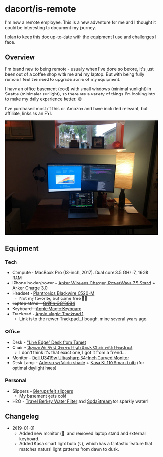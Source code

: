 # dacort/is-remote

I'm now a remote employee. This is a new adventure for me and I thought it could be interesting to document my journey. 

I plan to keep this doc up-to-date with the equipment I use and challenges I face.

## Overview

I'm brand new to being remote - usually when I've done so before, it's just been out of a coffee shop with me and my laptop.
But with being fully remote I feel the need to upgrade some of my equipment.

I have an office basement (cold) with small windows (minimal sunlight) in Seattle (minimaler sunlight), so there are a variety of things I'm looking into to make my daily experience better. :smile:

I've purchased most of this on Amazon and have included relevant, but affiliate, links as an FYI. 

![my desk](Desk.png)

## Equipment

### Tech

- Compute - MacBook Pro (13-inch, 2017). Dual core 3.5 GHz i7, 16GB RAM
- iPhone holder/power - [Anker Wireless Charger, PowerWave 7.5 Stand](https://amzn.to/2qLYfhs) + [Anker Charge 3.0](https://amzn.to/36oGKms)
- Headset - [Plantronics Blackwire C520-M](https://amzn.to/2rDFRHP)
  - Not my favorite, but came free :man_shrugging:
- ~~Laptop stand - [Griffin GC16034](https://amzn.to/2PAqBn7)~~
- ~~Keyboard - [Apple Magic Keyboard](https://www.apple.com/shop/product/MLA22LL/A/magic-keyboard-us-english)~~
- Trackpad - [Apple Magic Trackpad 1](https://www.apple.com/shop/product/MJ2R2LL/A/magic-trackpad-2-silver)
  - Link is to the newer Trackpad...I bought mine several years ago.

### Office

- Desk - ["Live Edge" Desk from Target](https://www.target.com/p/remington-live-edge-desk-natural-christopher-knight-home/-/A-53630772)
- Chair - [Space Air Grid Series High Back Chair with Headrest](https://amzn.to/36uyuBd)
  - I don't think it's that exact one, I got it from a friend...
- Monitor - [Dell U3419w Ultrasharp 34-Inch Curved Monitor](https://amzn.to/2MQAQTJ)
- Desk Lamp - [Adesso w/fabric shade](https://amzn.to/2QhMObf) + [Kasa KL110 Smart bulb](https://amzn.to/35jGhRE) (for optimal daylight hues)

### Personal

- Slippers - [Glerups felt slippers](https://www.glerups.com/products/ladies-gents/the-slip-on-with-leather-sole/orange/)
  - My basement gets cold
- H2O - [Travel Berkey Water Filter](https://amzn.to/2PwWqNE) and [SodaStream](https://amzn.to/2LHxAcD) for sparkly water!

## Changelog

- 2019-01-01
    - Added new monitor (:raised_hands:) and removed laptop stand and external keyboard. 
    - Added Kasa smart light bulb (:bulb:), which has a fantastic feature that matches natural light patterns from dawn to dusk.